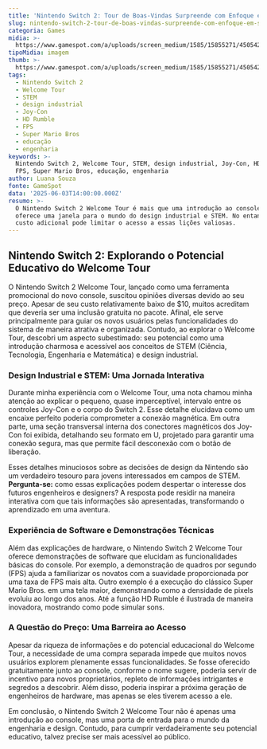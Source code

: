 ```yaml
---
title: 'Nintendo Switch 2: Tour de Boas-Vindas Surpreende com Enfoque em STEM e Design'
slug: nintendo-switch-2-tour-de-boas-vindas-surpreende-com-enfoque-em-stem-e-design
categoria: Games
midia: >-
  https://www.gamespot.com/a/uploads/screen_medium/1585/15855271/4505421-nintendoswitch2_nintendoswitch2welcometour_scrn_02.png
tipoMidia: imagem
thumb: >-
  https://www.gamespot.com/a/uploads/screen_medium/1585/15855271/4505421-nintendoswitch2_nintendoswitch2welcometour_scrn_02.png
tags:
  - Nintendo Switch 2
  - Welcome Tour
  - STEM
  - design industrial
  - Joy-Con
  - HD Rumble
  - FPS
  - Super Mario Bros
  - educação
  - engenharia
keywords: >-
  Nintendo Switch 2, Welcome Tour, STEM, design industrial, Joy-Con, HD Rumble,
  FPS, Super Mario Bros, educação, engenharia
author: Luana Souza
fonte: GameSpot
data: '2025-06-03T14:00:00.000Z'
resumo: >-
  O Nintendo Switch 2 Welcome Tour é mais que uma introdução ao console; ele
  oferece uma janela para o mundo do design industrial e STEM. No entanto, seu
  custo adicional pode limitar o acesso a essas lições valiosas.
---
```

## Nintendo Switch 2: Explorando o Potencial Educativo do Welcome Tour

O Nintendo Switch 2 Welcome Tour, lançado como uma ferramenta promocional do novo console, suscitou opiniões diversas devido ao seu preço. Apesar de seu custo relativamente baixo de $10, muitos acreditam que deveria ser uma inclusão gratuita no pacote. Afinal, ele serve principalmente para guiar os novos usuários pelas funcionalidades do sistema de maneira atrativa e organizada. Contudo, ao explorar o Welcome Tour, descobri um aspecto subestimado: seu potencial como uma introdução charmosa e acessível aos conceitos de STEM (Ciência, Tecnologia, Engenharia e Matemática) e design industrial.

### Design Industrial e STEM: Uma Jornada Interativa

Durante minha experiência com o Welcome Tour, uma nota chamou minha atenção ao explicar o pequeno, quase imperceptível, intervalo entre os controles Joy-Con e o corpo do Switch 2. Esse detalhe elucidava como um encaixe perfeito poderia comprometer a conexão magnética. Em outra parte, uma seção transversal interna dos conectores magnéticos dos Joy-Con foi exibida, detalhando seu formato em U, projetado para garantir uma conexão segura, mas que permite fácil desconexão com o botão de liberação.

Esses detalhes minuciosos sobre as decisões de design da Nintendo são um verdadeiro tesouro para jovens interessados em campos de STEM. **Pergunta-se:** como essas explicações podem despertar o interesse dos futuros engenheiros e designers? A resposta pode residir na maneira interativa com que tais informações são apresentadas, transformando o aprendizado em uma aventura.

### Experiência de Software e Demonstrações Técnicas

Além das explicações de hardware, o Nintendo Switch 2 Welcome Tour oferece demonstrações de software que elucidam as funcionalidades básicas do console. Por exemplo, a demonstração de quadros por segundo (FPS) ajuda a familiarizar os novatos com a suavidade proporcionada por uma taxa de FPS mais alta. Outro exemplo é a execução do clássico Super Mario Bros. em uma tela maior, demonstrando como a densidade de pixels evoluiu ao longo dos anos. Até a função HD Rumble é ilustrada de maneira inovadora, mostrando como pode simular sons. 

### A Questão do Preço: Uma Barreira ao Acesso

Apesar da riqueza de informações e do potencial educacional do Welcome Tour, a necessidade de uma compra separada impede que muitos novos usuários explorem plenamente essas funcionalidades. Se fosse oferecido gratuitamente junto ao console, conforme o nome sugere, poderia servir de incentivo para novos proprietários, repleto de informações intrigantes e segredos a descobrir. Além disso, poderia inspirar a próxima geração de engenheiros de hardware, mas apenas se eles tiverem acesso a ele.

Em conclusão, o Nintendo Switch 2 Welcome Tour não é apenas uma introdução ao console, mas uma porta de entrada para o mundo da engenharia e design. Contudo, para cumprir verdadeiramente seu potencial educativo, talvez precise ser mais acessível ao público.

